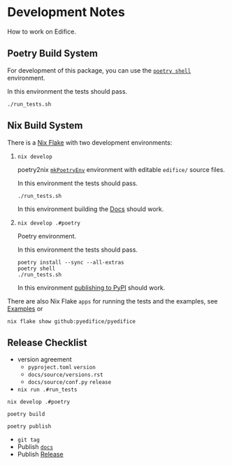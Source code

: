 # Development Notes

How to work on Edifice.

## Poetry Build System

For development of this package, you can use the
[`poetry shell`](https://python-poetry.org/docs/cli#shell) environment.

In this environment the tests should pass.

    ./run_tests.sh

## Nix Build System

There is a [Nix Flake](https://nixos.wiki/wiki/Flakes) with
two development environments:

1. `nix develop`

   poetry2nix [`mkPoetryEnv`](https://github.com/nix-community/poetry2nix#mkpoetryenv)
   environment with editable `edifice/` source files.

   In this environment the tests should pass.

       ./run_tests.sh

   In this environment building the [Docs](docs) should work.

2. `nix develop .#poetry`

   Poetry environment.

   In this environment the tests should pass.

       poetry install --sync --all-extras
       poetry shell
       ./run_tests.sh

   In this environment
   [publishing to PyPI](https://python-poetry.org/docs/libraries/#publishing-to-pypi)
   should work.

There are also Nix Flake `apps` for running the tests and the examples, see
[Examples](https://pyedifice.github.io/examples.html) or

```
nix flake show github:pyedifice/pyedifice
```
## Release Checklist

- version agreement
   - `pyproject.toml` `version`
   - `docs/source/versions.rst`
   - `docs/source/conf.py` `release`
- `nix run .#run_tests`

```
nix develop .#poetry
```

```
poetry build
```

```
poetry publish
```

- `git tag`
- Publish [`docs`](docs/)
- Publish [Release](https://github.com/pyedifice/pyedifice/releases)